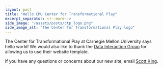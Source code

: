 ```yaml
---
layout: post
title: "Hello CMU Center for Transformational Play"
excerpt_separator: <!--more-->
side_image: "/assets/posts/ctp_logo.png"
side_image_alt: "The Center for Transformational Play logo"
---
```


The Center for Transformational Play at Carnegie Mellon University says hello world! 
We would also like to thank the [Data Interaction Group](https://dig.cmu.edu/) for 
allowing us to use their website template.

<!--more-->

If you have any questions or concerns about our new site, email [Scott King](mailto:jsking@andrew.cmu.edu).